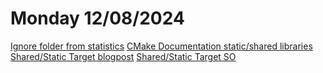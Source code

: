 # Monday 12/08/2024

[Ignore folder from statistics](https://stackoverflow.com/questions/29932342/is-there-a-way-to-ignore-calculating-language-statistics-for-a-directory-on-gith)
[CMake Documentation static/shared libraries](https://cmake.org/cmake/help/latest/guide/tutorial/Selecting%20Static%20or%20Shared%20Libraries.html)
[Shared/Static Target blogpost](https://alexreinking.com/blog/building-a-dual-shared-and-static-library-with-cmake.html)
[Shared/Static Target SO](https://stackoverflow.com/questions/2152077/is-it-possible-to-get-cmake-to-build-both-a-static-and-shared-library-at-the-sam)
